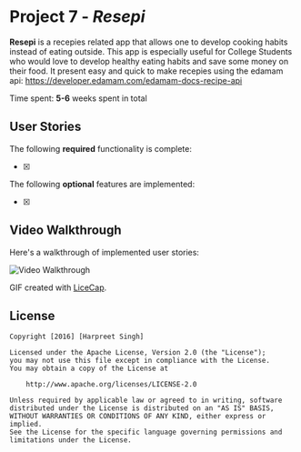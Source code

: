 # Project 7 - *Resepi*

**Resepi** is a recepies related app that allows one to develop cooking habits instead of eating outside. This app is especially useful for College Students who would love to develop healthy eating habits and save some money on their food. It present easy and quick to make recepies using the edamam api: https://developer.edamam.com/edamam-docs-recipe-api

Time spent: **5-6** weeks spent in total

## User Stories

The following **required** functionality is complete:

- [x] 

The following **optional** features are implemented:

- [x] 

## Video Walkthrough 

Here's a walkthrough of implemented user stories:

<img src='http://i.imgur.com/EwzzP7g.gif' title='Video Walkthrough' width='' alt='Video Walkthrough' />

GIF created with [LiceCap](http://www.cockos.com/licecap/).

## License

    Copyright [2016] [Harpreet Singh]

    Licensed under the Apache License, Version 2.0 (the "License");
    you may not use this file except in compliance with the License.
    You may obtain a copy of the License at

        http://www.apache.org/licenses/LICENSE-2.0

    Unless required by applicable law or agreed to in writing, software
    distributed under the License is distributed on an "AS IS" BASIS,
    WITHOUT WARRANTIES OR CONDITIONS OF ANY KIND, either express or implied.
    See the License for the specific language governing permissions and
    limitations under the License.
